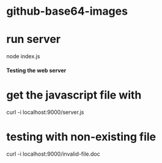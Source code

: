 # github-base64-images


# run server
node index.js

#### Testing the web server

# get the javascript file with
curl -i localhost:9000/server.js

# testing with non-existing file
curl -i localhost:9000/invalid-file.doc

